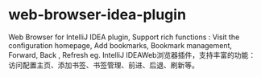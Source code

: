 # web-browser-idea-plugin
Web Browser for IntelliJ IDEA plugin, Support rich functions : Visit the configuration homepage, Add bookmarks, Bookmark management, Forward,  Back , Refresh eg.  IntelliJ IDEAWeb浏览器插件，支持丰富的功能：访问配置主页、添加书签、书签管理、前进、后退、刷新等。
